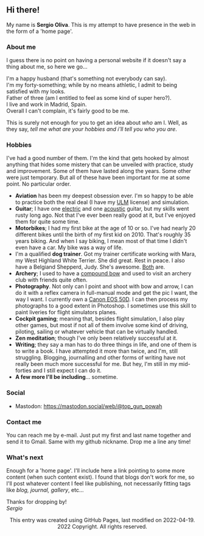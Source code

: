 ## Hi there!

My name is **Sergio Oliva**. 
This is my attempt to have presence in the web in the form of a 'home page'.

### About me  

I guess there is no point on having a personal website if it doesn't say a thing about me, so here we go...  

I'm a happy husband (that's something not everybody can say).  
I'm my forty-something; while by no means athletic, I admit to being satisfied with my looks.  
Father of three (am I entitled to feel as some kind of super hero?).  
I live and work in Madrid, Spain.  
Overall I can't complain, it's fairly good to be me.  

This is surely not enough for you to get an idea about _who_ am I. Well, as they say, _tell me what are your hobbies and i'll tell you who you are_.

### Hobbies  

I've had a good number of them. I'm the kind that gets hooked by almost anything that hides some mistery that can be unveiled with practice, study and improvement. Some of them have lasted along the years. Some other were just temporary. But all of these have been important for me at some point.  No particular order.

- **Aviation** has been my deepest obsession ever. I'm so happy to be able to practice both the real deal (I have my [ULM](https://en.wikipedia.org/wiki/Tecnam_P2002_Sierra) license) and simulation.
- **Guitar**; I have one [electric](https://www.instagram.com/p/kh5hCTHe7_/) and one [acoustic](https://www.instagram.com/p/MoEmFMne6k/) guitar, but my skills went rusty long ago. Not that I've ever been really good at it, but I've enjoyed them for quite some time.
- **Motorbikes**; I had my first bike at the age of 10 or so. I've had nearly 20 different bikes until the birth of my first kid on 2010. That's roughly 35 years biking. And when I say biking, I mean most of that time I didn't even have a car. My bike was a way of life.  
- I'm a qualified **dog trainer**. Got my trainer certificate working with Mara, my West Highland White Terrier. She did great. Rest in peace. I also have a Belgiand Shepperd, Judy. She's awesome. [Both](https://www.instagram.com/p/NouNMyne_7/) are.
- **Archery**; I used to have a [compound bow](https://en.wikipedia.org/wiki/Compound_bow) and used to visit an archery club with friends quite often.
- **Photography**. Not only can I point and shoot with bow and arrow, I can do it with a reflex camera in full-manual mode and get the pic I want, the way I want. I currently own a [Canon EOS 50D](https://en.wikipedia.org/wiki/Canon_EOS_50D). I can then process my photographs to a good extent in Photoshop. I sometimes use this skill to paint liveries for flight simulators planes.
- **Cockpit gaming**; meaning that, besides flight simulation, I also play other games, but most if not all of them involve some kind of driving, piloting, sailing or whatever vehicle that can be virtually handled.
- **Zen meditation**; though I've only been relatively successful at it.
- **Writing**; they say a man has to do three things in life, and one of them is to write a book. I have attempted it more than twice, and I'm, still struggling. Blogging, journalling and other forms of writing have not really been much more successful for me. But hey, I'm still in my mid-forties and I still expect I can do it.
- **A few more I'll be including**... sometime.

### Social  

- Mastodon: https://mastodon.social/web/@top_gun_powah

### Contact me

You can reach me by e-mail. Just put my first and last name together and send it to Gmail. Same with my github nickname. Drop me a line any time!

### What's next

Enough for a 'home page'. I'll include here a link pointing to some more content (when such content exist). I found that blogs don't work for me, so I'll post whatever content I feel like publishing, not necessarily fitting tags like _blog, journal, gallery_, etc...


Thanks for dropping by!  
_Sergio_    

<p align="center">
This entry was created using GitHub Pages, last modified on 2022-04-19.
<br>2022 Copyright. All rights reserved.
</p>




